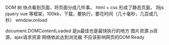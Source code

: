 DOM 树
快点看到页面，将页面分成几件事。
html + css 形成了静态页面，
将js jquery vue 等框架，100kb，下载，要执行，要花时间（几十毫秒，几百或几秒）
window.onload

document.DOMContentLoaded 是js最佳也是最快执行的地方
图片资源 js资源，ajax请求资源 网络依此达到浏览器 不应该影响网页的DOM Ready